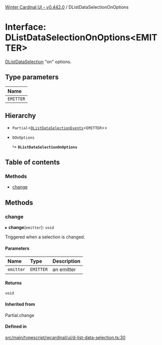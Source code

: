 [Winter Cardinal UI - v0.442.0](../index.md) / DListDataSelectionOnOptions

# Interface: DListDataSelectionOnOptions\<EMITTER\>

[DListDataSelection](DListDataSelection.md) "on" options.

## Type parameters

| Name |
| :------ |
| `EMITTER` |

## Hierarchy

- `Partial`\<[`DListDataSelectionEvents`](DListDataSelectionEvents.md)\<`EMITTER`\>\>

- `DOnOptions`

  ↳ **`DListDataSelectionOnOptions`**

## Table of contents

### Methods

- [change](DListDataSelectionOnOptions.md#change)

## Methods

### change

▸ **change**(`emitter`): `void`

Triggered when a selection is changed.

#### Parameters

| Name | Type | Description |
| :------ | :------ | :------ |
| `emitter` | `EMITTER` | an emitter |

#### Returns

`void`

#### Inherited from

Partial.change

#### Defined in

[src/main/typescript/wcardinal/ui/d-list-data-selection.ts:30](https://github.com/winter-cardinal/winter-cardinal-ui/blob/v0.442.0/src/main/typescript/wcardinal/ui/d-list-data-selection.ts#L30)
